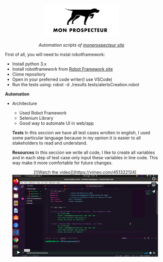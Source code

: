 <div align="center">
<img src="/images/mp.png">

<i>Automation scripts of <a href="https://app.test-mp.fun/auth.html#/connexion">monprospecteur site</a></i>
</div>

First of all, you will need to instal robotframework:

<ul>
    <li>Install python 3.x</li>
    <li>Install robotframework from <a href="https://robotframework.org/">Robot Framework site</a></li>
    <li>Clone repository</li>
    <li>Open in your preferred code writer(I use VSCode)</li>
    <li>Run the tests using: robot -d ./results tests/alertsCreation.robot</li>
</ul>

  **Automation**
    <ul>
    <li>Architecture</li>
    <ul>
        <li>Used Robot Framework</li>
        <li>Selenium Library</li>
        <li>Good way to automate UI in web/app</li>
    </ul>
  
  **Tests**
  In this seccion we have all test cases wrotten in english, I used some particular language because in my opnion it is easier to all stakeholders to read and understand.
  
  **Resources**
  In this seccion we write all code, I like to create all variables and in each step of test case only input these variables in line code. This way make it more comfortable for future changes.
  

<div align="center">
[![Watch the video]](https://vimeo.com/451322124)
<img src="/images/video.png">
